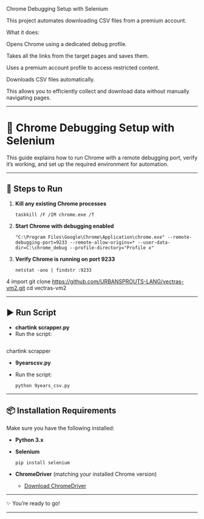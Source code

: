 Chrome Debugging Setup with Selenium

This project automates downloading CSV files from a premium account.

What it does:

Opens Chrome using a dedicated debug profile.

Takes all the links from the target pages and saves them.

Uses a premium account profile to access restricted content.

Downloads CSV files automatically.

This allows you to efficiently collect and download data without manually navigating pages.

---

# 🚀 Chrome Debugging Setup with Selenium

This guide explains how to run Chrome with a remote debugging port, verify it’s working, and set up the required environment for automation.

---

## 🔧 Steps to Run


1. **Kill any existing Chrome processes**

   ```
   taskkill /F /IM chrome.exe /T
   ```

2. **Start Chrome with debugging enabled**

   ```
   "C:\Program Files\Google\Chrome\Application\chrome.exe" --remote-debugging-port=9233 --remote-allow-origins=* --user-data-dir=C:\chrome_debug --profile-directory="Profile x"
   ```

3. **Verify Chrome is running on port 9233**

   ```
   netstat -ano | findstr :9233
   ```
4 import 
 git clone https://github.com/URBANSPROUTS-LANG/vectras-vm2.git
cd vectras-vm2


---

## ▶️ Run Script
*  **chartink scrapper.py**
* Run the script:
   ```
chartink scrapper

  
*  **9yearscsv.py**
* Run the script:

  ```
  python 9years_csv.py
  ```

---

## 📦 Installation Requirements

Make sure you have the following installed:

* **Python 3.x**
* **Selenium**

  ```
  pip install selenium
  ```
* **ChromeDriver** (matching your installed Chrome version)

  * [Download ChromeDriver](https://chromedriver.chromium.org/downloads)

---

✨ You’re ready to go!

---



